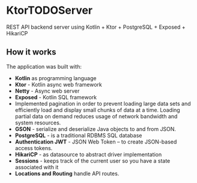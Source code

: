 # KtorTODOServer
REST API backend server using Kotlin + Ktor + PostgreSQL + Exposed + HikariCP

## How it works
The application was built with:
* <b>Kotlin</b> as programming language
* <b>Ktor</b> - Kotlin async web framework
* <b>Netty</b> - Async web server
* <b>Exposed</b> - Kotlin SQL framework
* Implemented pagination in order to prevent loading large data sets and efficiently load and display small chunks of data at a time. Loading partial data on demand reduces usage of network bandwidth and system resources.
* <b>GSON</b> - serialize and deserialize Java objects to and from JSON.
* <b>PostgreSQL</b> - is a traditional RDBMS SQL database
* <b>Authentication JWT</b> - JSON Web Token – to create JSON-based access tokens.
* <b>HikariCP</b> - as datasource to abstract driver implementation
* <b>Sessions</b> - keeps track of the current user so you have a state associated with it
* <b>Locations and Routing</b> handle API routes.
